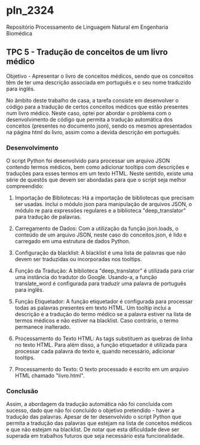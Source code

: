 # pln_2324
Repositório Processamento de Linguagem Natural em Engenharia Biomédica

## TPC 5 - Tradução de conceitos de um livro médico

Objetivo - Apresentar o livro de conceitos médicos, sendo que os conceitos têm de ter uma descrição associada em português e o seu nome traduzido para inglês. 

No âmbito deste trabalho de casa, a tarefa consiste em desenvolver o código para a tradução de certos conceitos médicos que estão presentes num livro médico. Neste caso, optei por abordar o problema com o desenvolvimento de código que permita a tradução automática dos conceitos (presentes no documento json), sendo os mesmos apresentados na página html do livro, assim como a devida descrição em português.

### Desenvolvimento

O script Python foi desenvolvido para processar um arquivo JSON contendo termos médicos, bem como adicionar tooltips com descrições e traduções para esses termos em um texto HTML. Neste sentido, existe uma série de questõs que devem ser abordadas para que o script seja melhor compreendido:

1. Importação de Bibliotecas: Há a importação de bibliotecas que precisam ser usadas. Inclui o módulo json para manipulação de arquivos JSON, o módulo re para expressões regulares e a biblioteca "deep_translator" para tradução de palavras.

2. Carregamento de Dados: Com a utilização da função json.loads, o conteúdo de um arquivo JSON, neste caso do conceitos.json, é lido e carregado em uma estrutura de dados Python.

3. Configuração da blacklist: A blacklist é uma lista de palavras que não devem ser traduzidas ou incorporadas nos tooltips.

4. Função da Tradução: A biblioteca "deep_translator" é utilizada para criar uma instância do tradutor do Google. Usando-a, a função translate_word é configurada para traduzir uma palavra de português para inglês.

5. Função Etiquetador: A função etiquetador é configurada para processar todas as palavras presentes em texto HTML. Um tooltip inclui a descrição e a tradução do termo médico se a palavra estiver na lista de termos médicos e não estiver na blacklist. Caso contrário, o termo permanece inalterado.

6. Processamento do Texto HTML: As tags substituem as quebras de linha no texto HTML. Para além disso, a função etiquetador é utilizada para processar cada palavra do texto e, quando necessário, adicionar tooltips.

7. Processamento do Texto: O texto processado é escrito em um arquivo HTML chamado "livro.html".

### Conclusão

Assim, a abordagem da tradução automática não foi concluída com sucesso, dado que não foi concluído o objetivo pretendido - haver a tradução das palavras. Apesar de ter desenvolvido o script Python que permita a tradução das palavras que estejam na lista de conceitos médicos e que não estejam na blacklist. De notar que esta dificuldade deve ser superada em trabalhos futuros que seja necessário esta funcionalidade.